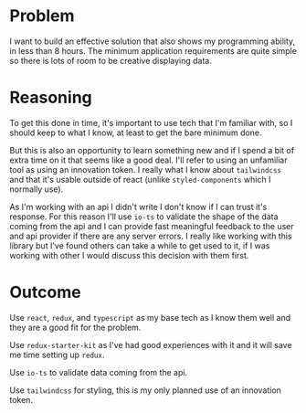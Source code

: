 # Problem

I want to build an effective solution that also shows my programming ability, in less than 8 hours. The minimum application requirements are quite simple so there is lots of room to be creative displaying data.


# Reasoning

To get this done in time, it's important to use tech that I'm familiar with, so I should keep to what I know, at least to get the bare minimum done.

But this is also an opportunity to learn something new and if I spend a bit of extra time on it that seems like a good deal. I'll refer to using an unfamiliar tool as using an innovation token. I really what I know about `tailwindcss` and that it's usable outside of react (unlike `styled-components` which I normally use).

As I'm working with an api I didn't write I don't know if I can trust it's response. For this reason I'll use `io-ts` to validate the shape of the data coming from the api and I can provide fast meaningful feedback to the user and api provider if there are any server errors. I really like working with this library but I've found others can take a while to get used to it, if I was working with other I would discuss this decision with them first.


# Outcome

Use `react`, `redux`, and `typescript` as my base tech as I know them well and they are a good fit for the problem.

Use `redux-starter-kit` as I've had good experiences with it and it will save me time setting up `redux`.

Use `io-ts` to validate data coming from the api.

Use `tailwindcss` for styling, this is my only planned use of an innovation token.
